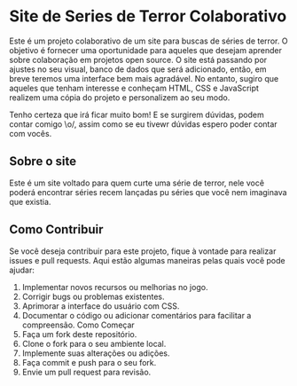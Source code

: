 # Site de Series de Terror Colaborativo

Este é um projeto colaborativo de um site para buscas de séries de terror. O objetivo é fornecer uma oportunidade para aqueles que desejam aprender sobre colaboração em projetos open source.
O site está passando por ajustes no seu visual, banco de dados que será adicionado, então, em breve teremos uma interface bem mais agradável. No entanto, sugiro que aqueles que tenham interesse e conheçam HTML, CSS e JavaScript realizem uma cópia do projeto e personalizem ao seu modo.

Tenho certeza que irá ficar muito bom! E se surgirem dúvidas, podem contar comigo \o/, assim como se eu tivewr dúvidas espero poder contar com vocês.

## Sobre o site
Este é um site voltado para quem curte uma série de terror, nele você poderá encontrar séries recem lançadas pu séries que você nem imaginava que existia.

## Como Contribuir
Se você deseja contribuir para este projeto, fique à vontade para realizar issues e pull requests. Aqui estão algumas maneiras pelas quais você pode ajudar:

1. Implementar novos recursos ou melhorias no jogo.
2. Corrigir bugs ou problemas existentes.
3. Aprimorar a interface do usuário com CSS.
4. Documentar o código ou adicionar comentários para facilitar a compreensão.
   Como Começar
5. Faça um fork deste repositório.
6. Clone o fork para o seu ambiente local.
7. Implemente suas alterações ou adições.
8. Faça commit e push para o seu fork.
9. Envie um pull request para revisão.
